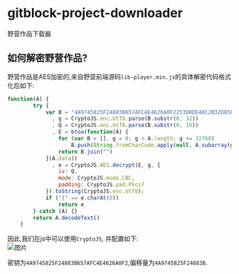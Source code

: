 # gitblock-project-downloader
野营作品下载器

## 如何解密野营作品?  

野营作品是AES加密的,来自野营前端源码`lib-player.min.js`的具体解密代码格式化后如下:  
```javascript
function(A) {
        try {
            var B = "4A9745825F24883B657AFC4E4626A0F2253D8DE48C2B32D85F26989E9BFF78B9"
              , g = CryptoJS.enc.Utf8.parse(B.substr(0, 32))
              , Q = CryptoJS.enc.Utf8.parse(B.substr(0, 16))
              , E = btoa(function(A) {
                for (var B = [], g = 0; g < A.length; g += 32768)
                    B.push(String.fromCharCode.apply(null, A.subarray(g, g + 32768)));
                return B.join("")
            }(A.data))
              , e = CryptoJS.AES.decrypt(E, g, {
                iv: Q,
                mode: CryptoJS.mode.CBC,
                padding: CryptoJS.pad.Pkcs7
            }).toString(CryptoJS.enc.Utf8);
            if ("{" == e.charAt(0))
                return e
        } catch (A) {}
        return A.decodeText()
    }
```  

因此,我们在js中可以使用`CryptoJS`, 并配置如下:  
![图片](https://github.com/Gtd232/gitblock-project-downloader/assets/79702405/8057ff58-4258-40d3-8378-d2a054f9fb24)  

密钥为`4A9745825F24883B657AFC4E4626A0F2`,偏移量为`4A9745825F24883B`.

